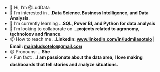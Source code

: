 - 👋 Hi, I’m @LudData
- 👀 I’m interested in ...**Data Science, Business Intelligence, and Data Analysis**.
- 🌱 I’m currently learning ...**SQL, Power BI, and Python for data analysis**
- 💞️ I’m looking to collaborate on ...**projects related to agronomy, technology and finance**.
- 📫 How to reach me ...**LinkedIn: www.linkedin.com/in/ludmilasotelo | Email: mairaludsotelo@gmail.com**
- 😄 Pronouns: ...**She**
- ⚡ Fun fact: ...**I am passionate about the data area, I love making dashboards that tell stories and analyze situations.**

<!---
LudData/LudData is a ✨ special ✨ repository because its `README.md` (this file) appears on your GitHub profile.
You can click the Preview link to take a look at your changes.
--->
